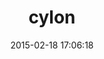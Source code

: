 ---
layout: post
title:  "cylon"
repo:   "dmathieu/cylon"
date:   2015-02-18 17:06:18
gemurl: http://github.com/dmathieu/cylon
---